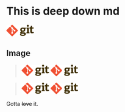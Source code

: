 This is deep down md
====================

![Git Logo](git-logo.png "New Git Logo")

Image
-----

> ![Git Logo](git-logo.png "New Git Logo")
![Git Logo](git-logo.png "New Git Logo")

> ![Git Logo](git-logo.png)
![Git Logo](git-logo.png)

Gotta ~~love~~ it.
